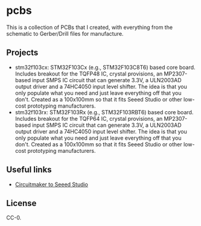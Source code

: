 # pcbs
This is a collection of PCBs that I created, with everything from the schematic
to Gerber/Drill files for manufacture.

## Projects
  * stm32f103cx: STM32F103Cx (e.g., STM32F103C8T6) based core board. Includes
    breakout for the TQFP48 IC, crystal provisions, an MP2307-based input SMPS
	IC circuit that can generate 3.3V, a ULN2003AD output driver and a 74HC4050
    input level shifter. The idea is that you only populate what you need and just
    leave everything off that you don't. Created as a 100x100mm so that it fits
    Seeed Studio or other low-cost prototyping manufacturers.
  * stm32f103rx: STM32F103Rx (e.g., STM32F103RBT6) based core board. Includes
    breakout for the TQFP64 IC, crystal provisions, an MP2307-based input SMPS
	IC circuit that can generate 3.3V, a ULN2003AD output driver and a 74HC4050
    input level shifter. The idea is that you only populate what you need and just
    leave everything off that you don't. Created as a 100x100mm so that it fits
    Seeed Studio or other low-cost prototyping manufacturers.

## Useful links
  * [Circuitmaker to Seeed Studio](http://support.seeedstudio.com/knowledgebase/articles/1187692-how-to-generate-gerber-files-from-circuitmaker)

## License
CC-0.
